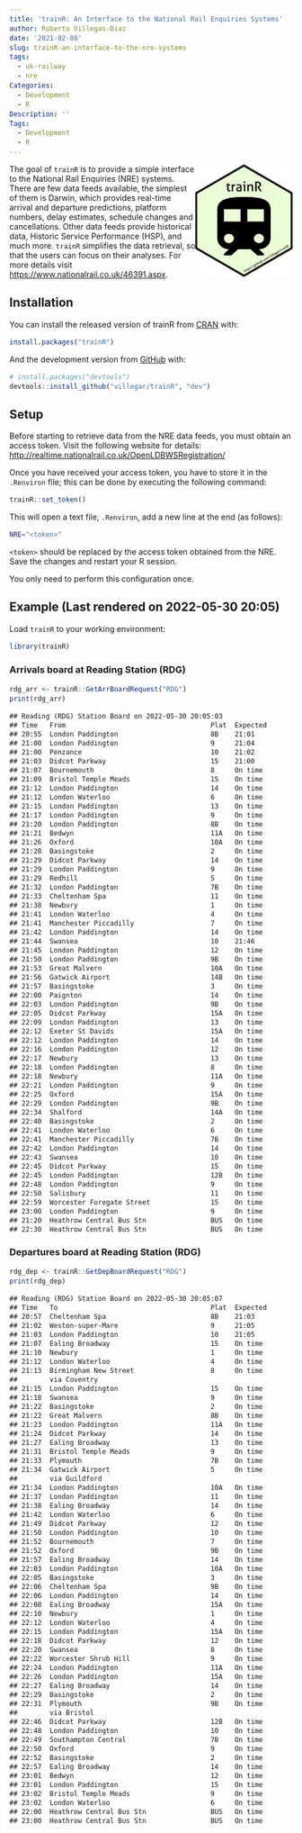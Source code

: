 ```yaml
---
title: 'trainR: An Interface to the National Rail Enquiries Systems'
author: Roberto Villegas-Diaz
date: '2021-02-08'
slug: trainR-an-interface-to-the-nre-systems
tags:
  - uk-railway
  - nre
Categories:
  - Development
  - R
Description: ''
Tags:
  - Development
  - R
---
```


<img src="https://raw.githubusercontent.com/villegar/trainR/main/inst/images/logo.png" alt="logo" align="right" height=200px/>

The goal of `trainR` is to provide a simple interface to the 
National Rail Enquiries (NRE) systems. There are few data feeds 
available, the simplest of them is Darwin, which provides real-time 
arrival and departure predictions, platform numbers, delay estimates, 
schedule changes and cancellations. Other data feeds provide historical 
data, Historic Service Performance (HSP), and much more. `trainR` 
simplifies the data retrieval, so that the users can focus on their 
analyses. For more details visit 
https://www.nationalrail.co.uk/46391.aspx.

## Installation

You can install the released version of trainR from [CRAN](https://CRAN.R-project.org) with:

``` r
install.packages("trainR")
```

And the development version from [GitHub](https://github.com/) with:

``` r
# install.packages("devtools")
devtools::install_github("villegar/trainR", "dev")
```

## Setup
Before starting to retrieve data from the NRE data feeds, you must obtain an access token. 
Visit the following website for details: http://realtime.nationalrail.co.uk/OpenLDBWSRegistration/

Once you have received your access token, you have to store it in the `.Renviron` file; this can be 
done by executing the following command:


```r
trainR::set_token()
```

This will open a text file, `.Renviron`, add a new line at the end (as follows):

```bash
NRE="<token>"
```

`<token>` should be replaced by the access token obtained from the NRE. Save the changes and restart 
your R session.

You only need to perform this configuration once.

## Example (Last rendered on 2022-05-30 20:05)

Load `trainR` to your working environment:

```r
library(trainR)
```

### Arrivals board at Reading Station (RDG)


```r
rdg_arr <- trainR::GetArrBoardRequest("RDG")
print(rdg_arr)
```

```
## Reading (RDG) Station Board on 2022-05-30 20:05:03
## Time   From                                    Plat  Expected
## 20:55  London Paddington                       8B    21:01
## 21:00  London Paddington                       9     21:04
## 21:00  Penzance                                10    21:02
## 21:03  Didcot Parkway                          15    21:00
## 21:07  Bournemouth                             8     On time
## 21:09  Bristol Temple Meads                    15    On time
## 21:12  London Paddington                       14    On time
## 21:12  London Waterloo                         6     On time
## 21:15  London Paddington                       13    On time
## 21:17  London Paddington                       9     On time
## 21:20  London Paddington                       8B    On time
## 21:21  Bedwyn                                  11A   On time
## 21:26  Oxford                                  10A   On time
## 21:28  Basingstoke                             2     On time
## 21:29  Didcot Parkway                          14    On time
## 21:29  London Paddington                       9     On time
## 21:29  Redhill                                 5     On time
## 21:32  London Paddington                       7B    On time
## 21:33  Cheltenham Spa                          11    On time
## 21:38  Newbury                                 1     On time
## 21:41  London Waterloo                         4     On time
## 21:41  Manchester Piccadilly                   7     On time
## 21:42  London Paddington                       14    On time
## 21:44  Swansea                                 10    21:46
## 21:45  London Paddington                       12    On time
## 21:50  London Paddington                       9B    On time
## 21:53  Great Malvern                           10A   On time
## 21:56  Gatwick Airport                         14B   On time
## 21:57  Basingstoke                             3     On time
## 22:00  Paignton                                14    On time
## 22:03  London Paddington                       9B    On time
## 22:05  Didcot Parkway                          15A   On time
## 22:09  London Paddington                       13    On time
## 22:12  Exeter St Davids                        15A   On time
## 22:12  London Paddington                       14    On time
## 22:16  London Paddington                       12    On time
## 22:17  Newbury                                 13    On time
## 22:18  London Paddington                       8     On time
## 22:18  Newbury                                 11A   On time
## 22:21  London Paddington                       9     On time
## 22:25  Oxford                                  15A   On time
## 22:29  London Paddington                       9B    On time
## 22:34  Shalford                                14A   On time
## 22:40  Basingstoke                             2     On time
## 22:41  London Waterloo                         6     On time
## 22:41  Manchester Piccadilly                   7B    On time
## 22:42  London Paddington                       14    On time
## 22:43  Swansea                                 10    On time
## 22:45  Didcot Parkway                          15    On time
## 22:45  London Paddington                       12B   On time
## 22:48  London Paddington                       9     On time
## 22:50  Salisbury                               11    On time
## 22:59  Worcester Foregate Street               15    On time
## 23:00  London Paddington                       9     On time
## 21:20  Heathrow Central Bus Stn                BUS   On time
## 22:30  Heathrow Central Bus Stn                BUS   On time
```

### Departures board at Reading Station (RDG)


```r
rdg_dep <- trainR::GetDepBoardRequest("RDG")
print(rdg_dep)
```

```
## Reading (RDG) Station Board on 2022-05-30 20:05:07
## Time   To                                      Plat  Expected
## 20:57  Cheltenham Spa                          8B    21:03
## 21:02  Weston-super-Mare                       9     21:05
## 21:03  London Paddington                       10    21:05
## 21:07  Ealing Broadway                         15    On time
## 21:10  Newbury                                 1     On time
## 21:12  London Waterloo                         4     On time
## 21:13  Birmingham New Street                   8     On time
##        via Coventry                            
## 21:15  London Paddington                       15    On time
## 21:18  Swansea                                 9     On time
## 21:22  Basingstoke                             2     On time
## 21:22  Great Malvern                           8B    On time
## 21:23  London Paddington                       11A   On time
## 21:24  Didcot Parkway                          14    On time
## 21:27  Ealing Broadway                         13    On time
## 21:31  Bristol Temple Meads                    9     On time
## 21:33  Plymouth                                7B    On time
## 21:34  Gatwick Airport                         5     On time
##        via Guildford                           
## 21:34  London Paddington                       10A   On time
## 21:37  London Paddington                       11    On time
## 21:38  Ealing Broadway                         14    On time
## 21:42  London Waterloo                         6     On time
## 21:49  Didcot Parkway                          12    On time
## 21:50  London Paddington                       10    On time
## 21:52  Bournemouth                             7     On time
## 21:52  Oxford                                  9B    On time
## 21:57  Ealing Broadway                         14    On time
## 22:03  London Paddington                       10A   On time
## 22:05  Basingstoke                             3     On time
## 22:06  Cheltenham Spa                          9B    On time
## 22:06  London Paddington                       14    On time
## 22:08  Ealing Broadway                         15A   On time
## 22:10  Newbury                                 1     On time
## 22:12  London Waterloo                         4     On time
## 22:15  London Paddington                       15A   On time
## 22:18  Didcot Parkway                          12    On time
## 22:20  Swansea                                 8     On time
## 22:22  Worcester Shrub Hill                    9     On time
## 22:24  London Paddington                       11A   On time
## 22:26  London Paddington                       15A   On time
## 22:27  Ealing Broadway                         14    On time
## 22:29  Basingstoke                             2     On time
## 22:31  Plymouth                                9B    On time
##        via Bristol                             
## 22:46  Didcot Parkway                          12B   On time
## 22:48  London Paddington                       10    On time
## 22:49  Southampton Central                     7B    On time
## 22:50  Oxford                                  9     On time
## 22:52  Basingstoke                             2     On time
## 22:57  Ealing Broadway                         14    On time
## 23:01  Bedwyn                                  12    On time
## 23:01  London Paddington                       15    On time
## 23:02  Bristol Temple Meads                    9     On time
## 23:02  London Waterloo                         6     On time
## 22:00  Heathrow Central Bus Stn                BUS   On time
## 23:00  Heathrow Central Bus Stn                BUS   On time
```
